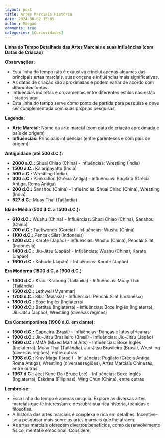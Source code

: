 ```yaml
---
layout: post
title: Artes Marciais História
date: 2024-06-02 15:05
author: Morgao
comments: true
categories: [Curiosidades]
---
```

<!-- wp:paragraph -->
<p><strong>Linha do Tempo Detalhada das Artes Marciais e suas Influências (com Datas de Criação)</strong></p>
<!-- /wp:paragraph -->

<!-- wp:paragraph -->
<p><strong>Observações:</strong></p>
<!-- /wp:paragraph -->

<!-- wp:list -->
<ul><!-- wp:list-item -->
<li>Esta linha do tempo não é exaustiva e inclui apenas algumas das principais artes marciais, suas origens e influências mais significativas.</li>
<!-- /wp:list-item -->

<!-- wp:list-item -->
<li>As datas de criação são aproximadas e podem variar de acordo com diferentes fontes.</li>
<!-- /wp:list-item -->

<!-- wp:list-item -->
<li>Influências indiretas e cruzamentos entre diferentes estilos não estão listados aqui.</li>
<!-- /wp:list-item -->

<!-- wp:list-item -->
<li>Esta linha do tempo serve como ponto de partida para pesquisa e deve ser complementada com suas próprias pesquisas.</li>
<!-- /wp:list-item --></ul>
<!-- /wp:list -->

<!-- wp:paragraph -->
<p><strong>Legenda:</strong></p>
<!-- /wp:paragraph -->

<!-- wp:list -->
<ul><!-- wp:list-item -->
<li><strong>Arte Marcial:</strong> Nome da arte marcial (com data de criação aproximada e país de origem)</li>
<!-- /wp:list-item -->

<!-- wp:list-item -->
<li><strong>Influências:</strong> Principais influências (entre parênteses e com país de origem)</li>
<!-- /wp:list-item --></ul>
<!-- /wp:list -->

<!-- wp:paragraph -->
<p><strong>Antiguidade (até 500 d.C.):</strong></p>
<!-- /wp:paragraph -->

<!-- wp:list -->
<ul><!-- wp:list-item -->
<li><strong>2000 a.C.:</strong> Shuai Chiao (China) - Influências: Wrestling (Índia)</li>
<!-- /wp:list-item -->

<!-- wp:list-item -->
<li><strong>1500 a.C.:</strong> Kalaripayattu (Índia)</li>
<!-- /wp:list-item -->

<!-- wp:list-item -->
<li><strong>500 a.C.:</strong> Wrestling (Índia)</li>
<!-- /wp:list-item -->

<!-- wp:list-item -->
<li><strong>300 a.C.:</strong> Pankration (Grécia Antiga) - Influências: Pugilato (Grécia Antiga, Roma Antiga)</li>
<!-- /wp:list-item -->

<!-- wp:list-item -->
<li><strong>200 d.C.:</strong> Sanshou (China) - Influências: Shuai Chiao (China), Wrestling (Índia)</li>
<!-- /wp:list-item -->

<!-- wp:list-item -->
<li><strong>527 d.C.:</strong> Muay Thai (Tailândia)</li>
<!-- /wp:list-item --></ul>
<!-- /wp:list -->

<!-- wp:paragraph -->
<p><strong>Idade Média (500 d.C. a 1500 d.C.):</strong></p>
<!-- /wp:paragraph -->

<!-- wp:list -->
<ul><!-- wp:list-item -->
<li><strong>610 d.C.:</strong> Wushu (China) - Influências: Shuai Chiao (China), Sanshou (China)</li>
<!-- /wp:list-item -->

<!-- wp:list-item -->
<li><strong>700 d.C.:</strong> Taekwondo (Coreia) - Influências: Wushu (China)</li>
<!-- /wp:list-item -->

<!-- wp:list-item -->
<li><strong>1100 d.C.:</strong> Pencak Silat (Indonésia)</li>
<!-- /wp:list-item -->

<!-- wp:list-item -->
<li><strong>1200 d.C.:</strong> Karate (Japão) - Influências: Wushu (China), Pencak Silat (Indonésia)</li>
<!-- /wp:list-item -->

<!-- wp:list-item -->
<li><strong>1400 d.C.:</strong> Jiu-Jitsu (Japão) - Influências: Wushu (China), Karate (Japão)</li>
<!-- /wp:list-item -->

<!-- wp:list-item -->
<li><strong>1600 d.C.:</strong> Kobudo (Japão) - Influências: Karate (Japão)</li>
<!-- /wp:list-item --></ul>
<!-- /wp:list -->

<!-- wp:paragraph -->
<p><strong>Era Moderna (1500 d.C. a 1900 d.C.):</strong></p>
<!-- /wp:paragraph -->

<!-- wp:list -->
<ul><!-- wp:list-item -->
<li><strong>1400 d.C.:</strong> Krabi-Krabong (Tailândia) - Influências: Muay Thai (Tailândia)</li>
<!-- /wp:list-item -->

<!-- wp:list-item -->
<li><strong>1600 d.C.:</strong> Lethwei (Myanmar)</li>
<!-- /wp:list-item -->

<!-- wp:list-item -->
<li><strong>1700 d.C.:</strong> Silat (Malásia) - Influências: Pencak Silat (Indonésia)</li>
<!-- /wp:list-item -->

<!-- wp:list-item -->
<li><strong>1800 d.C.:</strong> Boxe Inglês (Inglaterra)</li>
<!-- /wp:list-item -->

<!-- wp:list-item -->
<li><strong>1900 d.C.:</strong> Bartitsu (Inglaterra) - Influências: Boxe Inglês (Inglaterra), Jiu-Jitsu (Japão), Wrestling (diversas regiões)</li>
<!-- /wp:list-item --></ul>
<!-- /wp:list -->

<!-- wp:paragraph -->
<p><strong>Era Contemporânea (1900 d.C. em diante):</strong></p>
<!-- /wp:paragraph -->

<!-- wp:list -->
<ul><!-- wp:list-item -->
<li><strong>1500 d.C.:</strong> Capoeira (Brasil) - Influências: Danças e lutas africanas</li>
<!-- /wp:list-item -->

<!-- wp:list-item -->
<li><strong>1900 d.C.:</strong> Jiu-Jitsu Brasileiro (Brasil) - Influências: Jiu-Jitsu (Japão)</li>
<!-- /wp:list-item -->

<!-- wp:list-item -->
<li><strong>1990 d.C.:</strong> MMA (Mixed Martial Arts) - Influências: Boxe Inglês (Inglaterra), Muay Thai (Tailândia), Jiu-Jitsu Brasileiro (Brasil), Wrestling (diversas regiões), entre outras</li>
<!-- /wp:list-item -->

<!-- wp:list-item -->
<li><strong>1998 d.C.:</strong> Krav Maga (Israel) - Influências: Pugilato (Grécia Antiga, Roma Antiga), Wrestling (diversas regiões), Artes Marciais Chinesas, entre outras</li>
<!-- /wp:list-item -->

<!-- wp:list-item -->
<li><strong>1967 d.C.:</strong> Jeet Kune Do (Bruce Lee) - Influências: Boxe Inglês (Inglaterra), Eskrima (Filipinas), Wing Chun (China), entre outras</li>
<!-- /wp:list-item --></ul>
<!-- /wp:list -->

<!-- wp:paragraph -->
<p><strong>Lembre-se:</strong></p>
<!-- /wp:paragraph -->

<!-- wp:list -->
<ul><!-- wp:list-item -->
<li>Essa linha do tempo é apenas um guia. Explore as diversas artes marciais que te interessam e descubra sua rica história, técnicas e filosofias.</li>
<!-- /wp:list-item -->

<!-- wp:list-item -->
<li>A história das artes marciais é complexa e rica em detalhes. Incentive-se a pesquisar mais sobre as artes marciais que lhe atraem.</li>
<!-- /wp:list-item -->

<!-- wp:list-item -->
<li>As artes marciais oferecem diversos benefícios, como desenvolvimento físico, mental e emocional. Considere</li>
<!-- /wp:list-item --></ul>
<!-- /wp:list -->
